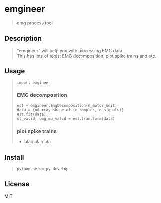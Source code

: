 # emgineer
> emg process tool

## Description
> "emgineer" will help you with processing EMG data.</br>
> This has lots of tools: EMG decomposition, plot spike trains and etc.

## Usage
> ```
> import emgineer
> ```
> ### EMG decomposition
> ```
> est = emgineer.EmgDecomposition(n_motor_unit)
> data = {ndarray shape of (n_samples, n_signals)}
> est.fit(data)
> st_valid, emg_mu_valid = est.transform(data)
> ```
> ### plot spike trains
> - blah blah bla

## Install
> ```
> python setup.py develop
> ```

## License
MIT